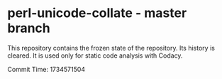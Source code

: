 # perl-unicode-collate - master branch

This repository contains the frozen state of the repository.
Its history is cleared. It is used only for static code
analysis with Codacy.

Commit Time: 1734571504